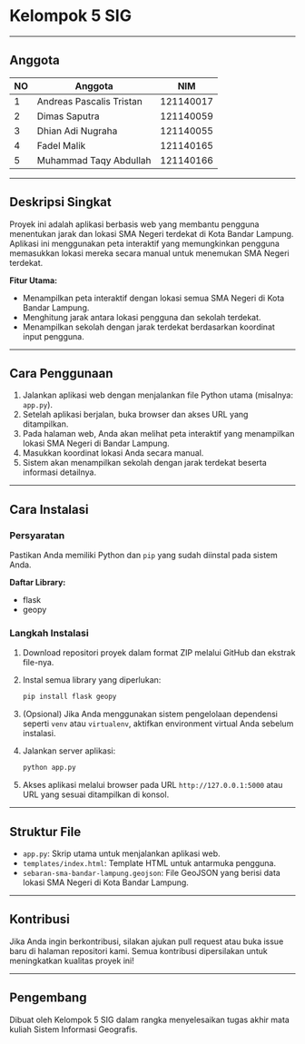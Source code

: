 # Kelompok 5 SIG

---

## **Anggota**

| **NO** | **Anggota**                     | **NIM**       |
|--------|--------------------------------|---------------|
| 1      | Andreas Pascalis Tristan       | 121140017     |
| 2      | Dimas Saputra                  | 121140059     |
| 3      | Dhian Adi Nugraha              | 121140055     |
| 4      | Fadel Malik                    | 121140165     |
| 5      | Muhammad Taqy Abdullah         | 121140166     |

---

## **Deskripsi Singkat**

Proyek ini adalah aplikasi berbasis web yang membantu pengguna menentukan jarak dan lokasi SMA Negeri terdekat di Kota Bandar Lampung. Aplikasi ini menggunakan peta interaktif yang memungkinkan pengguna memasukkan lokasi mereka secara manual untuk menemukan SMA Negeri terdekat.

**Fitur Utama:**
- Menampilkan peta interaktif dengan lokasi semua SMA Negeri di Kota Bandar Lampung.
- Menghitung jarak antara lokasi pengguna dan sekolah terdekat.
- Menampilkan sekolah dengan jarak terdekat berdasarkan koordinat input pengguna.

---

## **Cara Penggunaan**

1. Jalankan aplikasi web dengan menjalankan file Python utama (misalnya: `app.py`).
2. Setelah aplikasi berjalan, buka browser dan akses URL yang ditampilkan.
3. Pada halaman web, Anda akan melihat peta interaktif yang menampilkan lokasi SMA Negeri di Bandar Lampung.
4. Masukkan koordinat lokasi Anda secara manual.
5. Sistem akan menampilkan sekolah dengan jarak terdekat beserta informasi detailnya.

---

## **Cara Instalasi**

### **Persyaratan**
Pastikan Anda memiliki Python dan `pip` yang sudah diinstal pada sistem Anda.

**Daftar Library:**
- flask
- geopy

### **Langkah Instalasi**

1. Download repositori proyek dalam format ZIP melalui GitHub dan ekstrak file-nya.

2. Instal semua library yang diperlukan:
   ```bash
   pip install flask geopy
   ```

3. (Opsional) Jika Anda menggunakan sistem pengelolaan dependensi seperti `venv` atau `virtualenv`, aktifkan environment virtual Anda sebelum instalasi.

4. Jalankan server aplikasi:
   ```bash
   python app.py
   ```

5. Akses aplikasi melalui browser pada URL `http://127.0.0.1:5000` atau URL yang sesuai ditampilkan di konsol.

---

## **Struktur File**

- `app.py`: Skrip utama untuk menjalankan aplikasi web.
- `templates/index.html`: Template HTML untuk antarmuka pengguna.
- `sebaran-sma-bandar-lampung.geojson`: File GeoJSON yang berisi data lokasi SMA Negeri di Kota Bandar Lampung.

---

## **Kontribusi**

Jika Anda ingin berkontribusi, silakan ajukan pull request atau buka issue baru di halaman repositori kami. Semua kontribusi dipersilakan untuk meningkatkan kualitas proyek ini!

---

## **Pengembang**
Dibuat oleh Kelompok 5 SIG dalam rangka menyelesaikan tugas akhir mata kuliah Sistem Informasi Geografis.

